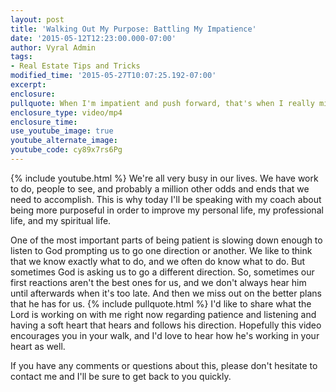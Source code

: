 ```yaml
---
layout: post
title: 'Walking Out My Purpose: Battling My Impatience'
date: '2015-05-12T12:23:00.000-07:00'
author: Vyral Admin
tags:
- Real Estate Tips and Tricks
modified_time: '2015-05-27T10:07:25.192-07:00'
excerpt:
enclosure:
pullquote: When I'm impatient and push forward, that's when I really miss God's best plan for me.
enclosure_type: video/mp4
enclosure_time:
use_youtube_image: true
youtube_alternate_image:
youtube_code: cy89x7rs6Pg
---
```

{% include youtube.html %}
We're all very busy in our lives. We have work to do, people to see, and probably a million other odds and ends that we need to accomplish. This is why today I'll be speaking with my coach about being more purposeful in order to improve my personal life, my professional life, and my spiritual life.

One of the most important parts of being patient is slowing down enough to listen to God prompting us to go one direction or another. We like to think that we know exactly what to do, and we often do know what to do. But sometimes God is asking us to go a different direction. So, sometimes our first reactions aren't the best ones for us, and we don't always hear him until afterwards when it's too late. And then we miss out on the better plans that he has for us.
{% include pullquote.html %}
I'd like to share what the Lord is working on with me right now regarding patience and listening and having a soft heart that hears and follows his direction. Hopefully this video encourages you in your walk, and I'd love to hear how he's working in your heart as well.

If you have any comments or questions about this, please don't hesitate to contact me and I'll be sure to get back to you quickly.

